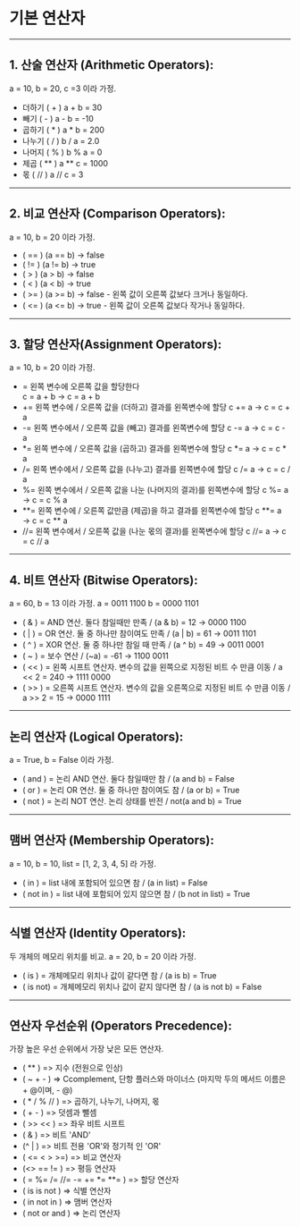 # 기본 연산자 
--------------------------------------------------------

## 1. 산술 연산자 (Arithmetic Operators):
 a = 10, b = 20, c =3 이라 가정.

* 더하기  ( + )   a + b = 30 
* 빼기   ( - )   a - b = -10  
* 곱하기 ( * )   a * b = 200  
* 나누기 ( / )   b / a = 2.0  
* 나머지 ( % )   b % a = 0  
* 제곱  ( ** )   a ** c = 1000  
* 몫    ( // )   a // c = 3
--------------------------------------------------------

## 2. 비교 연산자 (Comparison Operators):
 a = 10, b = 20 이라 가정.
 
 *  ( == )   (a == b) → false
 *  ( != )   (a != b) →  true
 *  ( > )   (a > b) →  false
 *  ( < )   (a < b) →  true
 * ( >= )   (a >= b) →  false  - 왼쪽 값이 오른쪽 값보다 크거나 동일하다.
 * ( <= )   (a <= b) →  true   - 왼쪽 값이 오른쪽 값보다 작거나 동일하다.

--------------------------------------------------------

## 3. 할당 연산자(Assignment Operators):
 a = 10, b = 20 이라 가정.
 
 * =	왼쪽 변수에 오른쪽 값을 할당한다	
  c = a + b → c = a + b
 * +=	왼쪽 변수에 / 오른쪽 값을 (더하고) 결과를 왼쪽변수에 할당	c += a → c = c + a
 * -=	왼쪽 변수에서 / 오른쪽 값을 (빼고) 결과를 왼쪽변수에 할당	c -= a → c = c - a
 * *=	왼쪽 변수에 / 오른쪽 값을 (곱하고) 결과를 왼쪽변수에 할당	c *= a → c = c * a
 * /=	왼쪽 변수에서 / 오른쪽 값을 (나누고) 결과를 왼쪽변수에 할당	c /= a → c = c / a
 * %=	왼쪽 변수에서 / 오른쪽 값을 나눈 (나머지의 결과)를 왼쪽변수에 할당	c %= a → c = c % a
 * **=	왼쪽 변수에 / 오른쪽 값만큼 (제곱)을 하고 결과를 왼쪽변수에 할당	c **= a → c = c ** a
 * //=	왼쪽 변수에서 / 오른쪽 값을 (나눈 몫의 결과)를 왼쪽변수에 할당	c //= a → c = c // a

--------------------------------------------------------

## 4. 비트 연산자 (Bitwise Operators):
a = 60, b = 13 이라 가정.
a = 0011 1100
b = 0000 1101

* ( & )	= AND 연산. 둘다 참일때만 만족	 / (a & b) = 12 → 0000 1100
* ( | )	= OR 연산. 둘 중 하나만 참이여도 만족 /	(a | b) = 61 → 0011 1101
* ( ^ ) = XOR 연산. 둘 중 하나만 참일 때 만족 / (a ^ b) = 49 → 0011 0001
* ( ~ ) = 보수 연산 /	(~a) = -61 → 1100 0011
* ( << ) = 왼쪽 시프트 연산자. 변수의 값을 왼쪽으로 지정된 비트 수 만큼 이동 / a << 2 = 240 → 1111 0000
* ( >> ) = 오른쪽 시프트 연산자. 변수의 값을 오른쪽으로 지정된 비트 수 만큼 이동 / a >> 2 = 15 → 0000 1111

--------------------------------------------------------

## 논리 연산자 (Logical Operators):
a = True, b = False 이라 가정.

* ( and ) =	논리 AND 연산. 둘다 참일때만 참	/ (a and b) = False
* ( or )  = 논리 OR 연산. 둘 중 하나만 참이여도 참  / (a or b) = True
* ( not ) = 논리 NOT 연산. 논리 상태를 반전  /  not(a and b) = True

--------------------------------------------------------

## 맴버 연산자 (Membership Operators):
a = 10, b = 10, list = [1, 2, 3, 4, 5] 라 가정.

*   ( in )   = list 내에 포함되어 있으면 참  / (a in list) = False
* ( not in ) = 	list 내에 포함되어 있지 않으면 참  / (b not in list) = True

--------------------------------------------------------

## 식별 연산자 (Identity Operators):
두 개체의 메모리 위치를 비교.
a = 20, b = 20 이라 가정.

*   ( is )  = 개체메모리 위치나 값이 같다면 참  / (a is b) = True
* ( is not) = 개체메모리 위치나 값이 같지 않다면 참  / (a is not b) = False

--------------------------------------------------------

## 연산자 우선순위 (Operators Precedence):
가장 높은 우선 순위에서 가장 낮은 모든 연산자.

* ( ** )         =>	지수 (전원으로 인상)
* ( ~  +  - )	=> Ccomplement, 단항 플러스와 마이너스 (마지막 두의 메서드 이름은 + @이며, - @)
* ( *  /  %  // ) => 	곱하기, 나누기, 나머지, 몫
* (  +  -	 ) => 덧셈과 뺄셈
* ( >>  <<  ) =>	좌우 비트 시프트
* ( &	) => 비트 'AND' 
* (^ | ) =>	비트 전용 'OR'와 정기적 인 'OR'
* ( <=   <  >  >=) => 비교 연산자
* (<>  ==  != ) =>	평등 연산자
* ( =  %=  /=  //=  -=  +=  *=  **= ) =>	할당 연산자
* ( is  is not ) =>	식별 연산자
* ( in  not in ) => 	맴버 연산자
* ( not or and ) =>	논리 연산자
